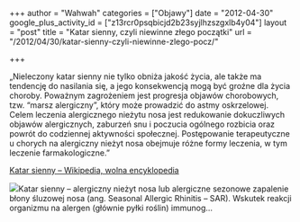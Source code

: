 +++
author = "Wahwah"
categories = ["Objawy"]
date = "2012-04-30"
google_plus_activity_id = ["z13rcr0psqbicjd2b23syjlhzszgxlb4y04"]
layout = "post"
title = "Katar sienny, czyli niewinne złego początki"
url = "/2012/04/30/katar-sienny-czyli-niewinne-zlego-pocz/"

+++

„Nieleczony katar sienny nie tylko obniża jakość życia, ale także ma tendencję do nasilania się, a jego konsekwencją mogą być groźne dla życia choroby. Poważnym zagrożeniem jest progresja objawów chorobowych, tzw. “marsz alergiczny”, który może prowadzić do astmy oskrzelowej. Celem leczenia alergicznego nieżytu nosa jest redukowanie dokuczliwych objawów alergicznych, zaburzeń snu i poczucia ogólnego rozbicia oraz powrót do codziennej aktywności społecznej. Postępowanie terapeutyczne u chorych na alergiczny nieżyt nosa obejmuje różne formy leczenia, w tym leczenie farmakologiczne.”

[Katar sienny – Wikipedia, wolna encyklopedia][1]

<img src="http://images0-focus-opensocial.googleusercontent.com/gadgets/proxy?container=focus&gadget=a&resize_h=100&url=http%3A%2F%2Fupload.wikimedia.org%2Fwikipedia%2Fcommons%2Fthumb%2Fa%2Fa4%2FMisc_pollen.jpg%2F240px-Misc_pollen.jpg" class="alignleft" />Katar sienny – alergiczny nieżyt nosa lub alergiczne sezonowe zapalenie błony śluzowej nosa (ang. Seasonal Allergic Rhinitis – SAR). Wskutek reakcji organizmu na alergen (głównie pyłki roślin) immunog&#8230;

 [1]: http://pl.wikipedia.org/wiki/Katar_sienny